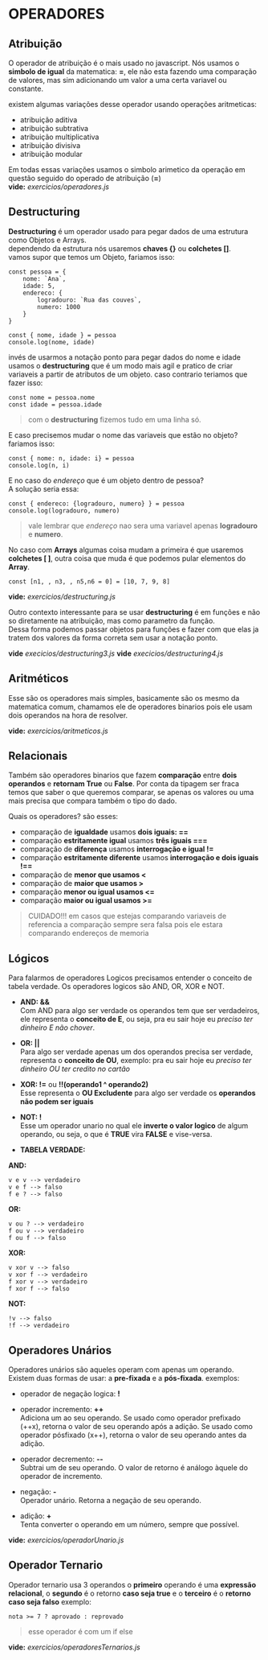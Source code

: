 # OPERADORES

## Atribuição

O operador de atribuição é o mais usado no javascript. Nós usamos o **simbolo de igual** da matematica: **=**, ele não esta fazendo uma comparação de valores, mas sim adicionando um valor a uma certa variavel ou constante.  

existem algumas variações desse operador usando operações aritmeticas:  

- atribuição aditiva
- atribuição subtrativa
- atribuição multiplicativa
- atribuição divisiva
- atribuição modular

Em todas essas variações usamos o simbolo arimetico da operação em questão seguido do operado de atribuição (**=**)  
**vide:** *exercicios/operadores.js*

## Destructuring

**Destructuring** é um operador usado para pegar dados de uma estrutura como Objetos e Arrays.  
dependendo da estrutura nós usaremos **chaves {}** ou **colchetes []**.  
vamos supor que temos um Objeto, fariamos isso:  
  
    const pessoa = {
        nome: `Ana`,
        idade: 5,
        endereco: {
            logradouro: `Rua das couves`,
            numero: 1000
        }
    }

    const { nome, idade } = pessoa
    console.log(nome, idade)

invés de usarmos a notação ponto para pegar dados do nome e idade usamos o **destructuring** que é um modo mais agil e pratico de criar variaveis a partir de atributos de um objeto. caso contrario teriamos que fazer isso:  

    const nome = pessoa.nome
    const idade = pessoa.idade

> com o **destructuring** fizemos tudo em uma linha só.

E caso precisemos mudar o nome das variaveis que estão no objeto? fariamos isso:  

    const { nome: n, idade: i} = pessoa
    console.log(n, i)

E no caso do *endereço* que é um objeto dentro de pessoa?  
A solução seria essa:  

    const { endereco: {logradouro, numero} } = pessoa
    console.log(logradouro, numero)

> vale lembrar que *endereço* nao sera uma variavel apenas **logradouro** e **numero**.

No caso com **Arrays** algumas coisa mudam a primeira é que usaremos **colchetes [ ]**, outra coisa que muda é que podemos pular elementos do **Array**.  

    const [n1, , n3, , n5,n6 = 0] = [10, 7, 9, 8]

**vide:** *exercicios/destructuring.js*

Outro contexto interessante para se usar **destructuring** é em funções e não so diretamente na atribuição, mas como parametro da função.  
Dessa forma podemos passar objetos para funções e fazer com que elas ja tratem dos valores da forma correta sem usar a notação ponto.

**vide** *execicios/destructuring3.js*
**vide** *execicios/destructuring4.js*

## Aritméticos

Esse são os operadores mais simples, basicamente são os mesmo da matematica comum, chamamos ele de operadores binarios pois ele usam dois operandos na hora de resolver.

**vide:** *exercicios/aritmeticos.js*

## Relacionais

Também são operadores binarios que fazem **comparação** entre **dois operandos** e **retornam True** ou **False**. Por conta da tipagem ser fraca temos que saber o que queremos comparar, se apenas os valores ou uma mais precisa que compara também o tipo do dado.  

Quais os operadores? são esses:  

- comparação de **igualdade** usamos **dois iguais: ==**
- comparação **estritamente igual** usamos **três iguais ===**
- comparação de **diferença** usamos **interrogação e igual !=**
- comparação **estritamente diferente** usamos **interrogação e dois iguais !==**
- comparação de **menor que usamos <**
- comparação de **maior que usamos >**
- comparação **menor ou igual usamos <=**
- comparação **maior ou igual usamos >=**

> CUIDADO!!! em casos que estejas comparando variaveis de referencia a comparação sempre sera falsa pois ele estara comparando endereços de memoria

## Lógicos

Para falarmos de operadores Logicos precisamos entender o conceito de tabela verdade. Os operadores logicos são AND, OR, XOR e NOT.

- **AND: &&**  
 Com AND para algo ser verdade os operandos tem que ser verdadeiros, ele representa o **conceito de E**, ou seja, pra eu sair hoje eu *preciso ter dinheiro E não chover*.

- **OR: ||**  
 Para algo ser verdade apenas um dos operandos precisa ser verdade, representa o **conceito de OU**, exemplo: pra eu sair hoje eu *preciso ter dinheiro OU ter credito no cartão*

- **XOR: !=** ou **!!(operando1 ^ operando2)**  
 Esse representa o **OU Excludente** para algo ser verdade os **operandos não podem ser iguais**

- **NOT: !**  
 Esse um operador unario no qual ele **inverte o valor logico** de algum operando, ou seja, o que é **TRUE** vira **FALSE** e vise-versa.

- **TABELA VERDADE:**  

**AND:**  

    v e v --> verdadeiro
    v e f --> falso
    f e ? --> falso

**OR:**  

    v ou ? --> verdadeiro
    f ou v --> verdadeiro
    f ou f --> falso

**XOR:**  

    v xor v --> falso
    v xor f --> verdadeiro
    f xor v --> verdadeiro
    f xor f --> falso

**NOT:**  

    !v --> falso
    !f --> verdadeiro

## Operadores Unários

Operadores unários são aqueles operam com apenas um operando. Existem duas formas de usar: a **pre-fixada** e a **pós-fixada**. exemplos:

- operador de negação logica: **!**  
- operador incremento: **++**  
    Adiciona um ao seu operando. Se usado como operador prefixado (++x), retorna o valor de seu operando após a adição. Se usado como operador pósfixado (x++), retorna o valor de seu operando antes da adição.

- operador decremento: **--**  
    Subtrai um de seu operando. O valor de retorno é análogo àquele do operador de incremento.

- negação: **-**  
    Operador unário. Retorna a negação de seu operando.

- adição: **+**  
    Tenta converter o operando em um número, sempre que possível.

**vide:** *exercicios/operadorUnario.js*

## Operador Ternario

Operador ternario usa 3 operandos o **primeiro** operando é uma **expressão relacional**, o **segundo** é o retorno **caso seja true** e o **terceiro** é o **retorno caso seja falso** exemplo:

    nota >= 7 ? aprovado : reprovado

> esse operador é com um if else

**vide:** *exercicios/operadoresTernarios.js*